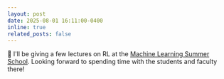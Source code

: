 ```yaml
---
layout: post
date: 2025-08-01 16:11:00-0400
inline: true
related_posts: false
---
```


:llama: I'll be giving a few lectures on RL at the [Machine Learning Summer School](https://eventosdiee.ucsp.edu.pe/mlss/). Looking forward to spending time with the students and faculty there!

